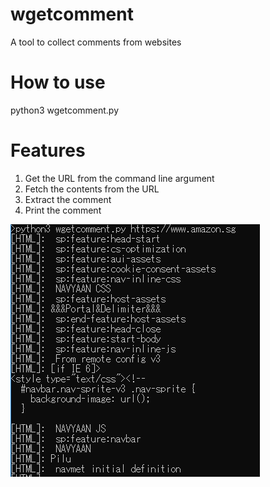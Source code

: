 # wgetcomment
A tool to collect comments from websites

# How to use
python3 wgetcomment.py <url>

# Features
1. Get the URL from the command line argument
2. Fetch the contents from the URL
3. Extract the comment
4. Print the comment

![Example](https://github.com/Sh1n0g1/wgetcomment/raw/master/example.png "Example")

